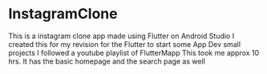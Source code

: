 # InstagramClone
This is a instagram clone app made using Flutter on Android Studio
I created this for my revision for the Flutter to start some App Dev small projects
I followed a youtube playlist of FlutterMapp
This took me approx 10 hrs.
It has the basic homepage and the search page as well
